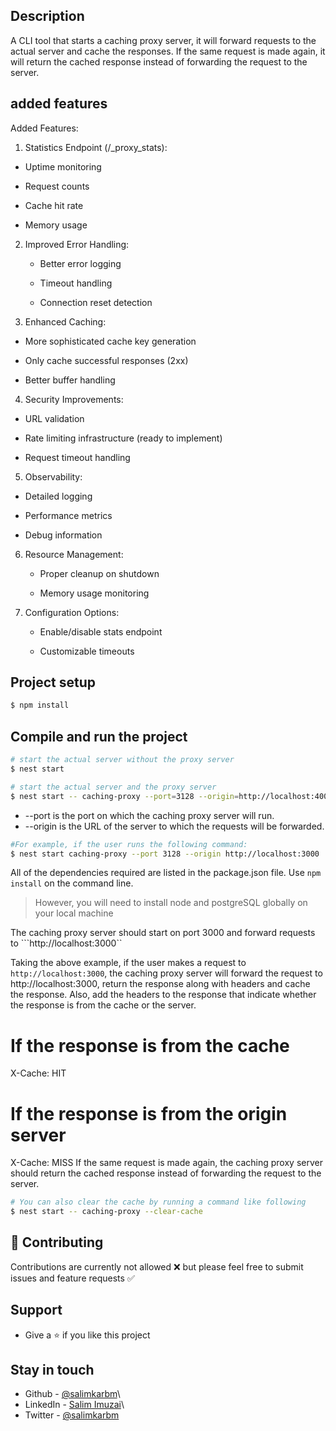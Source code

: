 

## Description
A CLI tool that starts a caching proxy server, it will forward requests to the actual server and cache the responses. If the same request is made again, it will return the cached response instead of forwarding the request to the server.

## added features
Added Features:
1. Statistics Endpoint (/_proxy_stats):

  - Uptime monitoring

  - Request counts

  - Cache hit rate

  - Memory usage

2. Improved Error Handling:

   - Better error logging

   - Timeout handling

   - Connection reset detection

3. Enhanced Caching:

  - More sophisticated cache key generation

  - Only cache successful responses (2xx)

  - Better buffer handling

4. Security Improvements:

  - URL validation

  - Rate limiting infrastructure (ready to implement)

  - Request timeout handling

5. Observability:

  - Detailed logging
 
  - Performance metrics

  - Debug information

6. Resource Management:

    - Proper cleanup on shutdown

    - Memory usage monitoring

7. Configuration Options:

    - Enable/disable stats endpoint

    - Customizable timeouts


## Project setup

```bash
$ npm install
```

## Compile and run the project

```bash
# start the actual server without the proxy server 
$ nest start
```

```bash
# start the actual server and the proxy server
$ nest start -- caching-proxy --port=3128 --origin=http://localhost:4000
```

- --port is the port on which the caching proxy server will run.
- --origin is the URL of the server to which the requests will be forwarded.

```bash
#For example, if the user runs the following command:
$ nest start caching-proxy --port 3128 --origin http://localhost:3000
```

All of the dependencies required are listed in the package.json file. Use `npm install` on the command line.

> However, you will need to install node and postgreSQL globally on your local machine

The caching proxy server should start on port 3000 and forward requests to ```http://localhost:3000``

Taking the above example, if the user makes a request to ```http://localhost:3000```, the caching proxy server will forward the request to http://localhost:3000, return the response along with headers and cache the response. Also, add the headers to the response that indicate whether the response is from the cache or the server.

# If the response is from the cache
X-Cache: HIT

# If the response is from the origin server
X-Cache: MISS
If the same request is made again, the caching proxy server should return the cached response instead of forwarding the request to the server.


```bash
# You can also clear the cache by running a command like following
$ nest start -- caching-proxy --clear-cache
```

## :handshake: Contributing
Contributions are currently not allowed ❌ but please feel free to submit issues and feature requests ✅

## Support

   - Give a :star: if you like this project

## Stay in touch

- Github - [@salimkarbm](https://github.com/salimkarbm)\
- LinkedIn - [Salim Imuzai](https://www.linkedin.com/in/salim-karbm/)\
- Twitter - [@salimkarbm](https://twitter.com/salimkarbm)


